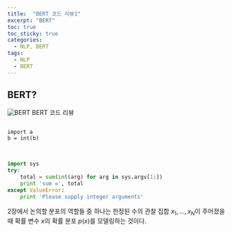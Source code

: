 ```yaml
---
title:  "BERT 코드 리뷰1"
excerpt: "BERT"
toc: true
toc_sticky: true
categories:
  - NLP, BERT
tags:
  - NLP
  - BERT
---
```


## BERT?

![BERT](../assets/img/bert.png)
BERT 코드 리뷰

<pre>
<code class="language-python">
import a
b = int(b)
</code>
</pre>


```python

import sys
try:
    total = sum(int(arg) for arg in sys.argv[1:])
    print 'sum =', total
except ValueError:
    print 'Please supply integer arguments'
```

2장에서 논의할 분포의 역할들 중 하나는 한정된 수의 관찰 집합 $x_{1},...,x_{N}$이 주어졌을 때 확률 변수 $x$의 확률 분포 $p(x)$를 모델링하는 것이다.

